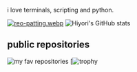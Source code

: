 i love terminals, scripting and python.

[![reo-patting.webp](https://i.postimg.cc/RFM2CQFY/reo-patting.webp)](https://postimg.cc/mc5m8973) ![Hiyori's GitHub stats](https://github-readme-stats.vercel.app/api?username=hiyorijl&theme=transparent&show_icons=true) 
## public repositories
![my fav repositories](https://github-readme-stats.vercel.app/api/pin/?username=hiyorijl&repo=verbal_garden_quartz&theme=transparent&show_icons=true)
[![trophy](https://github-profile-trophy.vercel.app/?username=hiyorijl&theme=algolia&no-bg=true)
